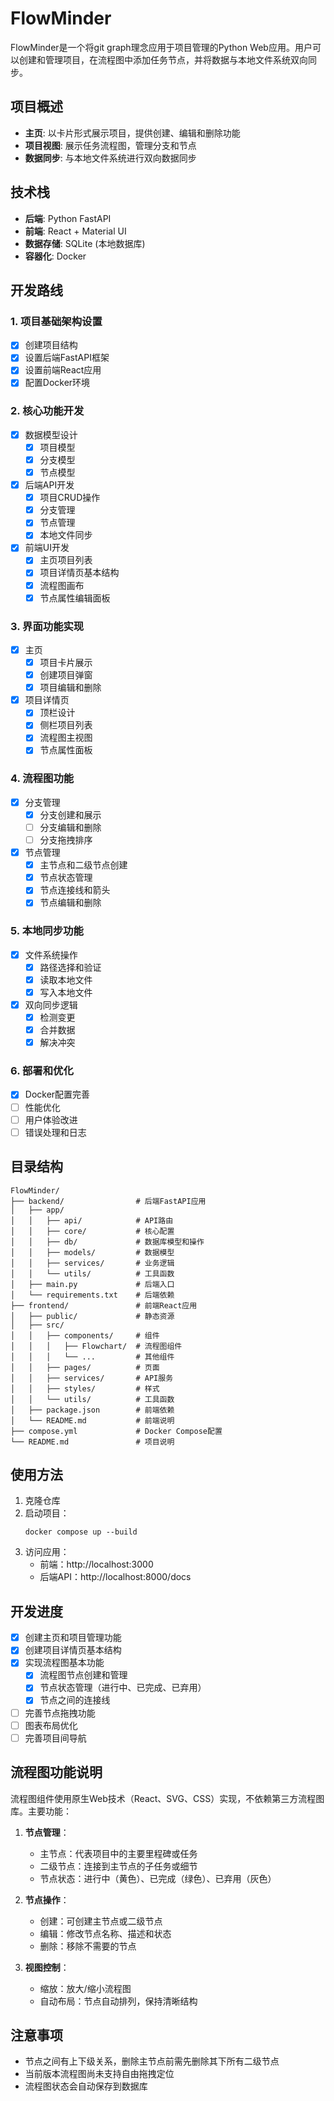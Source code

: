 # FlowMinder

FlowMinder是一个将git graph理念应用于项目管理的Python Web应用。用户可以创建和管理项目，在流程图中添加任务节点，并将数据与本地文件系统双向同步。

## 项目概述

- **主页**: 以卡片形式展示项目，提供创建、编辑和删除功能
- **项目视图**: 展示任务流程图，管理分支和节点
- **数据同步**: 与本地文件系统进行双向数据同步

## 技术栈

- **后端**: Python FastAPI
- **前端**: React + Material UI
- **数据存储**: SQLite (本地数据库)
- **容器化**: Docker

## 开发路线

### 1. 项目基础架构设置

- [x] 创建项目结构
- [x] 设置后端FastAPI框架
- [x] 设置前端React应用
- [x] 配置Docker环境

### 2. 核心功能开发

- [x] 数据模型设计
  - [x] 项目模型
  - [x] 分支模型
  - [x] 节点模型
- [x] 后端API开发
  - [x] 项目CRUD操作
  - [x] 分支管理
  - [x] 节点管理
  - [x] 本地文件同步
- [x] 前端UI开发
  - [x] 主页项目列表
  - [x] 项目详情页基本结构
  - [x] 流程图画布
  - [x] 节点属性编辑面板

### 3. 界面功能实现

- [x] 主页
  - [x] 项目卡片展示
  - [x] 创建项目弹窗
  - [x] 项目编辑和删除
- [x] 项目详情页
  - [x] 顶栏设计
  - [x] 侧栏项目列表
  - [x] 流程图主视图
  - [x] 节点属性面板

### 4. 流程图功能

- [x] 分支管理
  - [x] 分支创建和展示
  - [ ] 分支编辑和删除
  - [ ] 分支拖拽排序
- [x] 节点管理
  - [x] 主节点和二级节点创建
  - [x] 节点状态管理
  - [x] 节点连接线和箭头
  - [x] 节点编辑和删除

### 5. 本地同步功能

- [x] 文件系统操作
  - [x] 路径选择和验证
  - [x] 读取本地文件
  - [x] 写入本地文件
- [x] 双向同步逻辑
  - [x] 检测变更
  - [x] 合并数据
  - [x] 解决冲突

### 6. 部署和优化

- [x] Docker配置完善
- [ ] 性能优化
- [ ] 用户体验改进
- [ ] 错误处理和日志

## 目录结构

```
FlowMinder/
├── backend/                # 后端FastAPI应用
│   ├── app/
│   │   ├── api/            # API路由
│   │   ├── core/           # 核心配置
│   │   ├── db/             # 数据库模型和操作
│   │   ├── models/         # 数据模型
│   │   ├── services/       # 业务逻辑
│   │   └── utils/          # 工具函数
│   ├── main.py             # 后端入口
│   └── requirements.txt    # 后端依赖
├── frontend/               # 前端React应用
│   ├── public/             # 静态资源
│   ├── src/
│   │   ├── components/     # 组件
│   │   │   ├── Flowchart/  # 流程图组件
│   │   │   └── ...         # 其他组件
│   │   ├── pages/          # 页面
│   │   ├── services/       # API服务
│   │   ├── styles/         # 样式
│   │   └── utils/          # 工具函数
│   ├── package.json        # 前端依赖
│   └── README.md           # 前端说明
├── compose.yml             # Docker Compose配置
└── README.md               # 项目说明
```

## 使用方法

1. 克隆仓库
2. 启动项目：
   ```
   docker compose up --build
   ```
3. 访问应用：
   - 前端：http://localhost:3000
   - 后端API：http://localhost:8000/docs

## 开发进度

- [x] 创建主页和项目管理功能
- [x] 创建项目详情页基本结构
- [x] 实现流程图基本功能
  - [x] 流程图节点创建和管理
  - [x] 节点状态管理（进行中、已完成、已弃用）
  - [x] 节点之间的连接线
- [ ] 完善节点拖拽功能
- [ ] 图表布局优化
- [ ] 完善项目间导航

## 流程图功能说明

流程图组件使用原生Web技术（React、SVG、CSS）实现，不依赖第三方流程图库。主要功能：

1. **节点管理**：
   - 主节点：代表项目中的主要里程碑或任务
   - 二级节点：连接到主节点的子任务或细节
   - 节点状态：进行中（黄色）、已完成（绿色）、已弃用（灰色）

2. **节点操作**：
   - 创建：可创建主节点或二级节点
   - 编辑：修改节点名称、描述和状态
   - 删除：移除不需要的节点

3. **视图控制**：
   - 缩放：放大/缩小流程图
   - 自动布局：节点自动排列，保持清晰结构

## 注意事项

- 节点之间有上下级关系，删除主节点前需先删除其下所有二级节点
- 当前版本流程图尚未支持自由拖拽定位
- 流程图状态会自动保存到数据库 